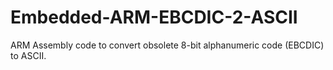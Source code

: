 # Embedded-ARM-EBCDIC-2-ASCII
ARM Assembly code to convert obsolete 8-bit alphanumeric code (EBCDIC) to ASCII.

